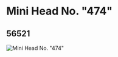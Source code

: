 # Mini Head No. "474"
## 56521
![Mini Head No. "474"](https://lc-www-live-s.legocdn.com/media/bricks/5/2/4296307.jpg)